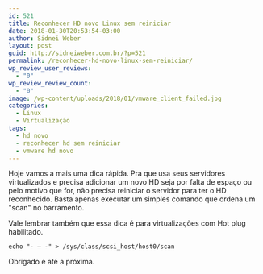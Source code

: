 ```yaml
---
id: 521
title: Reconhecer HD novo Linux sem reiniciar
date: 2018-01-30T20:53:54-03:00
author: Sidnei Weber
layout: post
guid: http://sidneiweber.com.br/?p=521
permalink: /reconhecer-hd-novo-linux-sem-reiniciar/
wp_review_user_reviews:
  - "0"
wp_review_review_count:
  - "0"
image: /wp-content/uploads/2018/01/vmware_client_failed.jpg
categories:
  - Linux
  - Virtualização
tags:
  - hd novo
  - reconhecer hd sem reiniciar
  - vmware hd novo
---
```

Hoje vamos a mais uma dica rápida. Pra que usa seus servidores virtualizados e precisa adicionar um novo HD seja por falta de espaço ou pelo motivo que for, não precisa reiniciar o servidor para ter o HD reconhecido. Basta apenas executar um simples comando que ordena um "scan" no barramento.

Vale lembrar também que essa dica é para virtualizações com Hot plug habilitado.

```shell
echo "- – -" > /sys/class/scsi_host/host0/scan
```

Obrigado e até a próxima.
